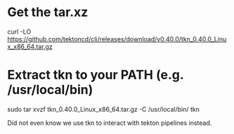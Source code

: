 # Get the tar.xz
curl -LO https://github.com/tektoncd/cli/releases/download/v0.40.0/tkn_0.40.0_Linux_x86_64.tar.gz
# Extract tkn to your PATH (e.g. /usr/local/bin)
sudo tar xvzf tkn_0.40.0_Linux_x86_64.tar.gz -C /usr/local/bin/ tkn

Did not even know we use tkn to interact with tekton pipelines instead. 

